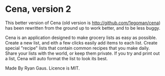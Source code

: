 Cena, version 2
===

This better version of Cena (old version is <http://github.com/1egoman/cena>) has been rewritten from the ground up to work better, and to be less buggy.

Cena is an application designed to make grocery lists as easy as possible. Create a new list, and eith a few clicks easily add items to each list. Create special "recipe" lists that contain common recipes that you make daily. Share your lists with the world, or keep them private. If you try and print out a list, Cena will auto format the list to look its best.

Made By Ryan Gaus. Licence is MIT. 
